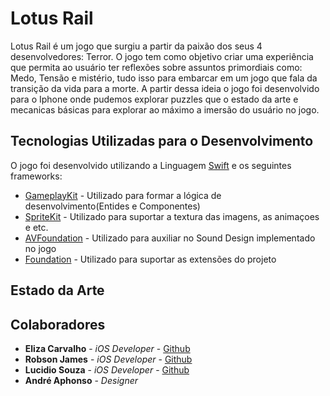 # Lotus Rail
 
Lotus Rail é um jogo que surgiu a partir da paixão dos seus 4 desenvolvedores: Terror. O jogo tem como objetivo criar uma experiência que permita ao usuário ter reflexões sobre assuntos primordiais como: Medo, Tensão e mistério, tudo isso para embarcar em um jogo que fala da transição da vida para a morte. A partir dessa ideia o jogo foi desenvolvido para o Iphone onde pudemos explorar puzzles que o estado da arte e mecanicas básicas para explorar ao máximo a imersão do usuário no jogo. 

## Tecnologias Utilizadas para o Desenvolvimento

O jogo foi desenvolvido utilizando a Linguagem [Swift](https://swift.org) e os seguintes frameworks:

* [GameplayKit](https://developer.apple.com/documentation/gameplaykit) - Utilizado para formar a lógica de desenvolvimento(Entides e Componentes) 
* [SpriteKit](https://developer.apple.com/spritekit/) - Utilizado para suportar a textura das imagens, as animaçoes e etc. 
* [AVFoundation](https://developer.apple.com/av-foundation/) - Utilizado para auxiliar no Sound Design implementado no jogo
* [Foundation](https://developer.apple.com/documentation/foundation) - Utilizado para suportar as extensões do projeto


## Estado da Arte





## Colaboradores

* **Eliza Carvalho** - *iOS Developer* - [Github](https://github.com/eliza-pc)
* **Robson James** - *iOS Developer* - [Github](https://github.com/James-1997)
* **Lucidio Souza** - *iOS Developer* - [Github](https://github.com/LucidioABS)
* **André Aphonso** - *Designer* 


